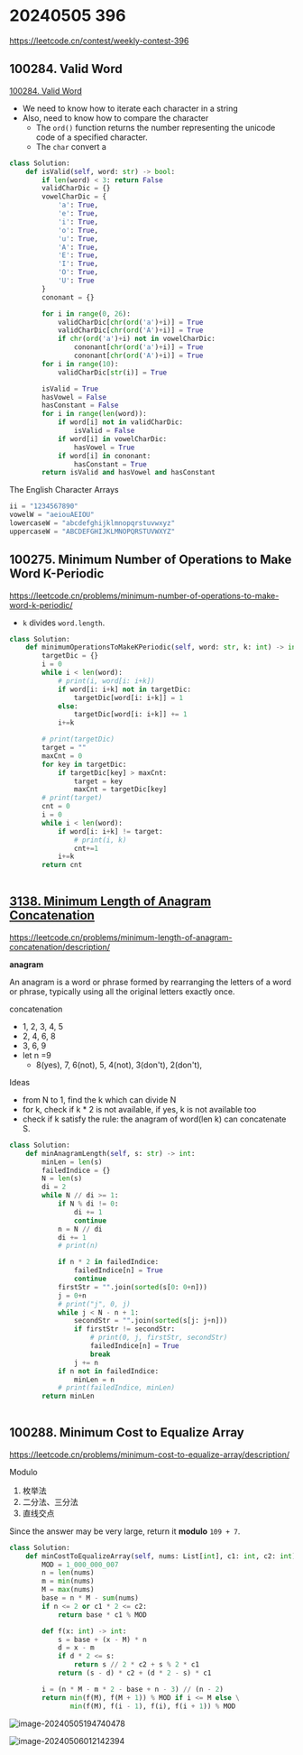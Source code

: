 # 20240505 396

https://leetcode.cn/contest/weekly-contest-396

## 100284. Valid Word

[100284. Valid Word](https://leetcode.cn/problems/valid-word/)

- We need to know how to iterate each character in a string
- Also, need to know how to compare the character
  - The `ord()` function returns the number representing the unicode code of a specified character.
  - The `char` convert a 

```python
class Solution:
    def isValid(self, word: str) -> bool:
        if len(word) < 3: return False
        validCharDic = {}
        vowelCharDic = {
            'a': True,
            'e': True,
            'i': True,
            'o': True,
            'u': True,
            'A': True,
            'E': True,
            'I': True,
            'O': True,
            'U': True
        }
        cononant = {}

        for i in range(0, 26):
            validCharDic[chr(ord('a')+i)] = True
            validCharDic[chr(ord('A')+i)] = True
            if chr(ord('a')+i) not in vowelCharDic:
                cononant[chr(ord('a')+i)] = True
                cononant[chr(ord('A')+i)] = True
        for i in range(10):
            validCharDic[str(i)] = True

        isValid = True
        hasVowel = False
        hasConstant = False
        for i in range(len(word)):
            if word[i] not in validCharDic:
                isValid = False
            if word[i] in vowelCharDic:
                hasVowel = True
            if word[i] in cononant:
                hasConstant = True         
        return isValid and hasVowel and hasConstant
```

The English Character Arrays

```python
ii = "1234567890"
vowelW = "aeiouAEIOU"
lowercaseW = "abcdefghijklmnopqrstuvwxyz"
uppercaseW = "ABCDEFGHIJKLMNOPQRSTUVWXYZ"
```

## 100275. Minimum Number of Operations to Make Word K-Periodic

https://leetcode.cn/problems/minimum-number-of-operations-to-make-word-k-periodic/

- `k` divides `word.length`.

```python
class Solution:
    def minimumOperationsToMakeKPeriodic(self, word: str, k: int) -> int:
        targetDic = {}
        i = 0
        while i < len(word):
            # print(i, word[i: i+k])
            if word[i: i+k] not in targetDic:
                targetDic[word[i: i+k]] = 1
            else:
                targetDic[word[i: i+k]] += 1
            i+=k

        # print(targetDic)
        target = ""
        maxCnt = 0
        for key in targetDic:
            if targetDic[key] > maxCnt:
                target = key
                maxCnt = targetDic[key]
        # print(target)
        cnt = 0
        i = 0
        while i < len(word):
            if word[i: i+k] != target:
                # print(i, k)
                cnt+=1
            i+=k
        return cnt
            
```

## [3138. Minimum Length of Anagram Concatenation](https://leetcode.cn/problems/minimum-length-of-anagram-concatenation/)

https://leetcode.cn/problems/minimum-length-of-anagram-concatenation/description/

**anagram**

An anagram is a word or phrase formed by rearranging the letters of a word or phrase, typically using all the original letters exactly once.

concatenation

- 1, 2, 3, 4, 5
- 2, 4, 6, 8
- 3, 6, 9
- let n =9
  - 8(yes), 7, 6(not), 5, 4(not), 3(don't),  2(don't), 

Ideas

- from N to 1, find the k which can divide N
- for k, check if k * 2 is not available, if yes, k is not available too
- check if k satisfy the rule: the anagram of word(len k) can concatenate S.

```python
class Solution:
    def minAnagramLength(self, s: str) -> int:
        minLen = len(s)
        failedIndice = {}
        N = len(s)
        di = 2
        while N // di >= 1:
            if N % di != 0:
                di += 1
                continue
            n = N // di
            di += 1
            # print(n)

            if n * 2 in failedIndice:
                failedIndice[n] = True
                continue
            firstStr = "".join(sorted(s[0: 0+n]))
            j = 0+n
            # print("j", 0, j)
            while j < N - n + 1:
                secondStr = "".join(sorted(s[j: j+n]))
                if firstStr != secondStr:
                    # print(0, j, firstStr, secondStr)
                    failedIndice[n] = True
                    break
                j += n
            if n not in failedIndice:
                minLen = n
            # print(failedIndice, minLen)
        return minLen
        
```

## 100288. Minimum Cost to Equalize Array

https://leetcode.cn/problems/minimum-cost-to-equalize-array/description/

Modulo

1. 枚举法
2. 二分法、三分法
3. 直线交点

Since the answer may be very large, return it **modulo** `109 + 7`.

```python
class Solution:
    def minCostToEqualizeArray(self, nums: List[int], c1: int, c2: int) -> int:
        MOD = 1_000_000_007
        n = len(nums)
        m = min(nums)
        M = max(nums)
        base = n * M - sum(nums)
        if n <= 2 or c1 * 2 <= c2:
            return base * c1 % MOD

        def f(x: int) -> int:
            s = base + (x - M) * n
            d = x - m
            if d * 2 <= s:
                return s // 2 * c2 + s % 2 * c1
            return (s - d) * c2 + (d * 2 - s) * c1

        i = (n * M - m * 2 - base + n - 3) // (n - 2)
        return min(f(M), f(M + 1)) % MOD if i <= M else \
               min(f(M), f(i - 1), f(i), f(i + 1)) % MOD
```





![image-20240505194740478](./396.assets/image-20240505194740478.png)

![image-20240506012142394](./396.assets/image-20240506012142394.png)
